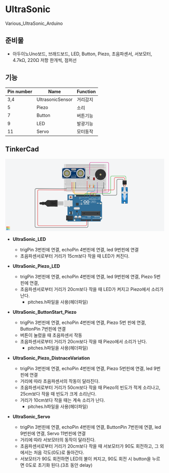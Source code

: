 # UltraSonic
Various_UltraSonic_Arduino

## 준비물
  + 아두이노Uno보드, 브래드보드, LED, Button, Piezo, 초음파센서, 서보모터, 4.7kΩ, 220Ω 저항 한개씩, 점퍼선 
  
## 기능
|Pin number|Name|Function|
|------|---|---|
|3,4|UltrasonicSensor|거리감지|
|5|Piezo|소리|
|7|Button|버튼기능|
|9|LED|발광기능|
|11|Servo|모터동작|

## TinkerCad
![tinkercad](UltraSonic_1.png)


+ **UltraSonic_LED**
  + trigPin 3번핀에 연결, echoPin 4번핀에 연결, led 9번핀에 연결
  + 초음파센서로부터 거리가 15cm보다 작을 때 LED가 켜진다. 
  
+ **UltraSonic_Piezo_LED**
  + trigPin 3번핀에 연결, echoPin 4번핀에 연결, led 9번핀에 연결, Piezo 5번핀에 연결, 
  + 초음파센서로부터 거리가 20cm보다 작을 때 LED가 켜지고 Piezo에서 소리가 난다.
    + pitches.h파일을 사용(헤더파일)
    
+ **UltraSonic_ButtonStart_Piezo**
  + trigPin 3번핀에 연결, echoPin 4번핀에 연결, Piezo 5번 핀에 연결, ButtonPin 7번핀에 연결
  + 버튼이 눌렸을 때 초음파센서 작동
  + 초음파센서로부터 거리가 20cm보다 작을 때 Piezo에서 소리가 난다.
    + pitches.h파일을 사용(헤더파일)
    
+ **UltraSonic_Piezo_DistnaceVariation**
  + trigPin 3번핀에 연결, echoPin 4번핀에 연결, Piezo 5번핀에 연결, led 9번핀에 연결
  + 거리에 따라 초음파센서의 작동이 달라진다.
  + 초음파센서로부터 거리가 50cm보다 작을 때 Piezo의 빈도가 적게 소리나고, 25cm보다 작을 때 빈도가 크게 소리난다.
  + 거리가 10cm보다 작을 때는 계속 소리가 난다.
    + pitches.h파일을 사용(헤더파일)
    
+ **UltraSonic_Servo**
  + trigPin 3번핀에 연결, echoPin 4번핀에 연결, ButtonPin 7번핀에 연결, led 9번핀에 연결, Servo 11번핀에 연결
  + 거리에 따라 서보모터의 동작이 달라진다.
  + 초음파센서로부터 거리가 20cm보다 작을 때 서보모터가 90도 회전하고, 그 외에서는 처음 각도(0도)로 돌아간다.
  + 서보모터가 90도 회전하면 LED의 불이 켜지고, 90도 회전 시 button을 누르면 0도로 초기화 된다.(3초 동안 delay)
